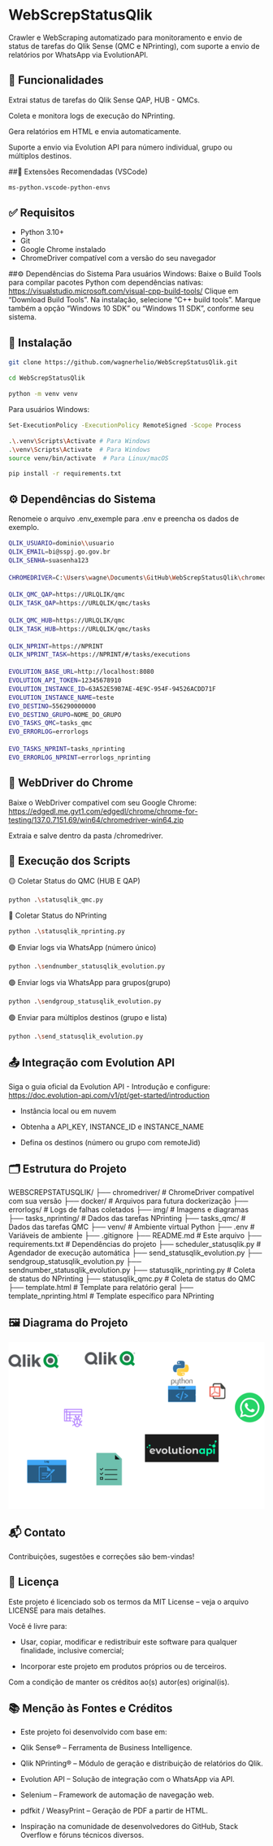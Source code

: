 # WebScrepStatusQlik
Crawler e WebScraping automatizado para monitoramento e envio de status de tarefas do Qlik Sense (QMC e NPrinting), com suporte a envio de relatórios por WhatsApp via EvolutionAPI.

## 📌 Funcionalidades
Extrai status de tarefas do Qlik Sense QAP, HUB - QMCs.

Coleta e monitora logs de execução do NPrinting.

Gera relatórios em HTML e envia automaticamente.

Suporte a envio via Evolution API para número individual, grupo ou múltiplos destinos.

##🧰 Extensões Recomendadas (VSCode)
``` bash
ms-python.vscode-python-envs
```

## ✅ Requisitos
- Python 3.10+
- Git
- Google Chrome instalado
- ChromeDriver compatível com a versão do seu navegador

##⚙️ Dependências do Sistema
Para usuários Windows:
Baixe o Build Tools para compilar pacotes Python com dependências nativas:
https://visualstudio.microsoft.com/visual-cpp-build-tools/
Clique em “Download Build Tools”.
Na instalação, selecione “C++ build tools”.
Marque também a opção “Windows 10 SDK” ou “Windows 11 SDK”, conforme seu sistema.

## 🚀 Instalação

```bash
git clone https://github.com/wagnerhelio/WebScrepStatusQlik.git

```

```bash
cd WebScrepStatusQlik
```

```bash
python -m venv venv
```

Para usuários Windows:
```bash
Set-ExecutionPolicy -ExecutionPolicy RemoteSigned -Scope Process
```

```bash
.\.venv\Scripts\Activate # Para Windows
.\venv\Scripts\Activate  # Para Windows
source venv/bin/activate  # Para Linux/macOS
```

```bash
pip install -r requirements.txt
```

## ⚙️ Dependências do Sistema
Renomeie o arquivo .env_exemple para .env e preencha os dados de exemplo.
```bash
QLIK_USUARIO=dominio\\usuario
QLIK_EMAIL=bi@sspj.go.gov.br
QLIK_SENHA=suasenha123

CHROMEDRIVER=C:\Users\wagne\Documents\GitHub\WebScrepStatusQlik\chromedriver\chromedriver.exe

QLIK_QMC_QAP=https://URLQLIK/qmc
QLIK_TASK_QAP=https://URLQLIK/qmc/tasks

QLIK_QMC_HUB=https://URLQLIK/qmc
QLIK_TASK_HUB=https://URLQLIK/qmc/tasks

QLIK_NPRINT=https://NPRINT
QLIK_NPRINT_TASK=https://NPRINT/#/tasks/executions

EVOLUTION_BASE_URL=http://localhost:8080
EVOLUTION_API_TOKEN=12345678910
EVOLUTION_INSTANCE_ID=63A52E59B7AE-4E9C-954F-94526ACDD71F
EVOLUTION_INSTANCE_NAME=teste
EVO_DESTINO=556290000000
EVO_DESTINO_GRUPO=NOME_DO_GRUPO
EVO_TASKS_QMC=tasks_qmc
EVO_ERRORLOG=errorlogs

EVO_TASKS_NPRINT=tasks_nprinting
EVO_ERRORLOG_NPRINT=errorlogs_nprinting
``` 

## 🧪 WebDriver do Chrome
Baixe o WebDriver compativel com seu Google Chrome:
https://edgedl.me.gvt1.com/edgedl/chrome/chrome-for-testing/137.0.7151.69/win64/chromedriver-win64.zip

Extraia e salve dentro da pasta /chromedriver.


## 🧾 Execução dos Scripts
🟡 Coletar Status do QMC (HUB E QAP)

```bash
python .\statusqlik_qmc.py 
``` 
🔵 Coletar Status do NPrinting
```bash
python .\statusqlik_nprinting.py 
``` 
🟢 Enviar logs via WhatsApp (número único)
```bash
python .\sendnumber_statusqlik_evolution.py 
``` 
🟢 Enviar logs via WhatsApp para grupos(grupo)
```bash
python .\sendgroup_statusqlik_evolution.py 
``` 
🟢 Enviar para múltiplos destinos (grupo e lista)
```bash
python .\send_statusqlik_evolution.py 
``` 

## 📤 Integração com Evolution API
Siga o guia oficial da Evolution API - Introdução e configure:
https://doc.evolution-api.com/v1/pt/get-started/introduction

- Instância local ou em nuvem

- Obtenha a API_KEY, INSTANCE_ID e INSTANCE_NAME

- Defina os destinos (número ou grupo com remoteJid)

## 🗂 Estrutura do Projeto
WEBSCREPSTATUSQLIK/
├── chromedriver/               # ChromeDriver compatível com sua versão
├── docker/                     # Arquivos para futura dockerização
├── errorlogs/                  # Logs de falhas coletados
├── img/                        # Imagens e diagramas
├── tasks_nprinting/            # Dados das tarefas NPrinting
├── tasks_qmc/                  # Dados das tarefas QMC
├── venv/                       # Ambiente virtual Python
├── .env                        # Variáveis de ambiente
├── .gitignore
├── README.md                   # Este arquivo
├── requirements.txt            # Dependências do projeto
├── scheduler_statusqlik.py     # Agendador de execução automática
├── send_statusqlik_evolution.py
├── sendgroup_statusqlik_evolution.py
├── sendnumber_statusqlik_evolution.py
├── statusqlik_nprinting.py     # Coleta de status do NPrinting
├── statusqlik_qmc.py           # Coleta de status do QMC
├── template.html               # Template para relatório geral
├── template_nprinting.html     # Template específico para NPrinting

## 🖼 Diagrama do Projeto

![WebScrep_QMC.drawio](img/WebScrep_QMC.drawio.png)

## 📬 Contato
Contribuições, sugestões e correções são bem-vindas!

## 📄 Licença
Este projeto é licenciado sob os termos da MIT License – veja o arquivo LICENSE para mais detalhes.

Você é livre para:

- Usar, copiar, modificar e redistribuir este software para qualquer finalidade, inclusive comercial;

- Incorporar este projeto em produtos próprios ou de terceiros.

Com a condição de manter os créditos ao(s) autor(es) original(is).

## 📚 Menção às Fontes e Créditos
- Este projeto foi desenvolvido com base em:

- Qlik Sense® – Ferramenta de Business Intelligence.

- Qlik NPrinting® – Módulo de geração e distribuição de relatórios do Qlik.

- Evolution API – Solução de integração com o WhatsApp via API.

- Selenium – Framework de automação de navegação web.

- pdfkit / WeasyPrint – Geração de PDF a partir de HTML.

- Inspiração na comunidade de desenvolvedores do GitHub, Stack Overflow e fóruns técnicos diversos.

